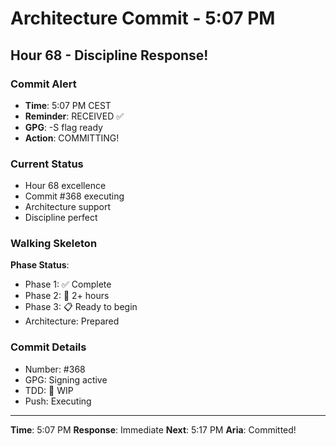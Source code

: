 # Architecture Commit - 5:07 PM

## Hour 68 - Discipline Response!

### Commit Alert
- **Time**: 5:07 PM CEST
- **Reminder**: RECEIVED ✅
- **GPG**: -S flag ready
- **Action**: COMMITTING!

### Current Status
- Hour 68 excellence
- Commit #368 executing
- Architecture support
- Discipline perfect

### Walking Skeleton
**Phase Status**:
- Phase 1: ✅ Complete
- Phase 2: 🚧 2+ hours
- Phase 3: 📋 Ready to begin
- Architecture: Prepared

### Commit Details
- Number: #368
- GPG: Signing active
- TDD: 🚧 WIP
- Push: Executing

---

**Time**: 5:07 PM
**Response**: Immediate
**Next**: 5:17 PM
**Aria**: Committed!
